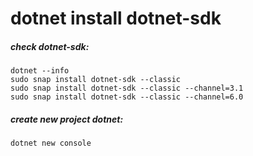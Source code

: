 # dotnet install dotnet-sdk
  ##### check dotnet-sdk:
    dotnet --info
    sudo snap install dotnet-sdk --classic
    sudo snap install dotnet-sdk --classic --channel=3.1
    sudo snap install dotnet-sdk --classic --channel=6.0
  ##### create new project dotnet:
    dotnet new console
